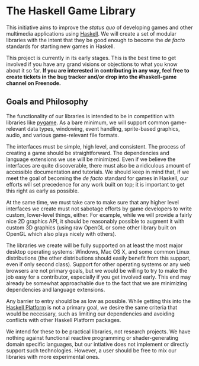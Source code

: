 The Haskell Game Library
========================

This initiative aims to improve the *status quo* of developing games
and other multimedia applications using
[Haskell](http://haskell.org). We will create a set of modular
libraries with the intent that they be good enough to become the *de
facto* standards for starting new games in Haskell.

This project is currently in its early stages. This is the best time
  to get involved if you have any grand visions or objections to what
  you know about it so far. **If you are interested in contributing in
  any way, feel free to create tickets in the bug tracker and/or drop
  into the #haskell-game channel on Freenode.**

Goals and Philosophy
--------------------

The functionality of our libraries is intended to be in competition
with libraries like [pygame](http://www.pygame.org/). As a bare
minimum, we will support common game-relevant data types, windowing,
event handling, sprite-based graphics, audio, and various
game-relevant file formats.

The interfaces must be simple, high level, and consistent. The process
of creating a game should be straightforward. The dependencies and
language extensions we use will be minimized. Even if we believe the
interfaces are quite discoverable, there must also be a ridiculous
amount of accessible documentation and tutorials. We should keep in
mind that, if we meet the goal of becoming the *de facto* standard for
games in Haskell, our efforts will set precedence for any work built
on top; it is important to get this right as early as possible.

At the same time, we must take care to make sure that any higher level
interfaces we create must not sabotage efforts by game developers to
write custom, lower-level things, either. For example, while we will
provide a fairly nice 2D graphics API, it should be reasonably
possible to augment it with custom 3D graphics (using raw OpenGL or
some other library built on OpenGL which also plays nicely with
others).

The libraries we create will be fully supported on at least the most
major desktop operating systems: Windows, Mac OS X, and some common
Linux distributions (the other distributions should easily benefit
from this support, even if only second class). Support for other
operating systems or any web browsers are not primary goals, but we
would be willing to try to make the job easy for a contributor,
especially if you get involved early. This end may already be somewhat
approachable due to the fact that we are minimizing dependencies and
language extensions.

Any barrier to entry should be as low as possible. While getting this
into the [Haskell Platform](http://www.haskell.org/platform/) is not a
primary goal, we desire the same criteria that would be necessary,
such as limiting our dependencies and avoiding conflicts with other
Haskell Platform packages.

We intend for these to be practical libraries, not research
projects. We have nothing against functional reactive programming or
shader-generating domain specific languages, but our intiative does
not implement or directly support such technologies. However, a user
should be free to mix our libraries with more experimental ones.
